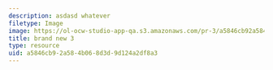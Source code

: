 ```yaml
---
description: asdasd whatever
filetype: Image
image: https://ol-ocw-studio-app-qa.s3.amazonaws.com/pr-3/a5846cb92a584b068d3d9d124a2df8a3_loki.gif
title: brand new 3
type: resource
uid: a5846cb9-2a58-4b06-8d3d-9d124a2df8a3
---
```

